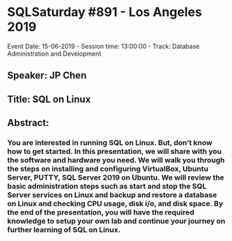 # SQLSaturday #891 - Los Angeles 2019
Event Date: 15-06-2019 - Session time: 13:00:00 - Track: Database Administration and Development
## Speaker: JP Chen
## Title: SQL on Linux
## Abstract:
### You are interested in running SQL on Linux. But, don’t know how to get started. In this presentation, we will share with you the software and hardware you need. We will walk you through the steps on installing and configuring VirtualBox, Ubuntu Server, PUTTY, SQL Server 2019 on Ubuntu. We will review the basic administration steps such as start and stop the SQL Server services on Linux and backup and restore a database on Linux and checking CPU usage, disk i/o, and disk space. By the end of the presentation, you will have the required knowledge to setup your own lab and continue your journey on further learning of SQL on Linux.
